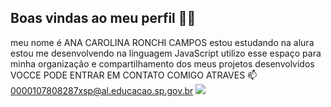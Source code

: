 ## Boas vindas ao meu perfil 💙💙

meu nome é ANA CAROLINA RONCHI CAMPOS
estou estudando na alura
estou me desenvolvendo na línguagem JavaScript
utilizo esse espaço para minha organização e compartilhamento dos meus projetos desenvolvidos
VOCCE PODE ENTRAR EM CONTATO COMIGO ATRAVES  📫
0000107808287xsp@al.educacao.sp.gov.br
![](https://github.com/ronron2007/ronron2007/assets/170655261/df308888-070f-4176-a7d9-ee2ac9c1bd84)

